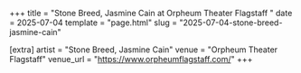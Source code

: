 +++
title = "Stone Breed, Jasmine Cain at Orpheum Theater Flagstaff "
date = 2025-07-04
template = "page.html"
slug = "2025-07-04-stone-breed-jasmine-cain"

[extra]
artist = "Stone Breed, Jasmine Cain"
venue = "Orpheum Theater Flagstaff"
venue_url = "https://www.orpheumflagstaff.com/"
+++
